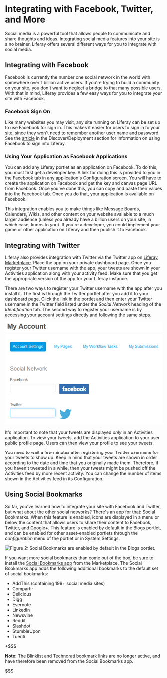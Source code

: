 # Integrating with Facebook, Twitter, and More [](id=integrating-with-facebook-twitter-and-more)

Social media is a powerful tool that allows people to communicate and share 
thoughts and ideas. Integrating social media features into your site is a no 
brainer. Liferay offers several different ways for you to integrate with social 
media.

## Integrating with Facebook

Facebook is currently the number one social network in the world with somewhere
over 1 billion active users. If you're trying to build a community on your 
site, you don't want to neglect a bridge to that many possible users. With 
that in mind, Liferay provides a few easy ways for you to integrate your site 
with Facebook.

### Facebook Sign On [](id=facebook-sign-on)

Like many websites you may visit, any site running on Liferay can be set up
to use Facebook for sign in. This makes it easier for users to sign in to your
site, since they won't need to remember another user name and password. See the
[article](/discover/deployment/-/knowledge_base/7-0/facebook-connect-single-sign-on-authentication) in the Discover/Deployment section for information on using Facebook to
sign into Liferay. 

### Using Your Application as Facebook Applications [](id=using-your-portlets-as-facebook-applications)

You can add any Liferay portlet as an application on Facebook. To do this, you
must first get a developer key. A link for doing this is provided to you in the
Facebook tab in any application's Configuration screen. You will have to create the
application on Facebook and get the key and canvas page URL from Facebook. Once
you've done this, you can copy and paste their values into the Facebook tab.
Once you do that, your application is available on Facebook.

This integration enables you to make things like Message Boards, Calendars,
Wikis, and other content on your website available to a much larger audience
(unless you already have a billion users on your site, in which case, kudos to
you). If you're a developer, you could implement your game or other application
on Liferay and then publish it to Facebook.

## Integrating with Twitter [](id=integrating-with-twitter)

Liferay also provides integration with Twitter via the Twitter app on [Liferay
Marketplace](http://liferay.com/marketplace). Place the app on your private 
dashboard page. Once you register your Twitter username with the app, your 
tweets are shown in your Activities application along with your activity feed. 
Make sure that you get the appropriate version of the app for your Liferay 
instance.

There are two ways to register your Twitter username with the app after you 
install it. The first is through the Twitter portlet after you add it to your 
dashboard page. Click the link in the portlet and then enter your Twitter 
username in the Twitter field listed under the *Social Network* heading of the 
*Identification* tab. The second way to register your username is by accessing 
your account settings directly and following the same steps.

![Figure 1: Register your Twitter account.](../../../images/social-network-accounts.png)

It's important to note that your tweets are displayed *only* in an Activities 
application. To view your tweets, add the Activities application to your user 
public profile page. Users can then view your profile to see your tweets.
 
You need to wait a few minutes after registering your Twitter username for your 
tweets to show up. Keep in mind that your tweets are shown in order according to 
the date and time that you originally made them. Therefore, if you haven't 
tweeted in a while, then your tweets might be pushed off the Activities feed by 
more recent activity. You can change the number of items shown in the Activities 
feed in its Configuration.

## Using Social Bookmarks [](id=using-social-bookmarks)

So far, you've learned how to integrate your site with Facebook and Twitter, but
what about the other social networks? There's an app for that: Social Bookmarks.
When this feature is enabled, icons are displayed in a menu or below the 
content that allows users to share their content to Facebook, Twitter, and 
Google+. This feature is enabled by default in the Blogs portlet, and can be 
enabled for other asset-enabled portlets through the *configuration* menu of the
portlet or in System Settings.

![Figure 2: Social Bookmarks are enabled by default in the Blogs portlet.](../../../images/social-bookmarks.png)

If you want more social bookmarks than come out of the box, be sure to install 
the [Social Bookmarks app](https://web.liferay.com/marketplace/-/mp/application/15188453) 
from the Marketplace. The Social Bookmarks app adds the following additional 
bookmarks to the default set of social bookmarks:

- AddThis (containing 199+ social media sites)
- Compartir
- Delicious
- Digg
- Evernote
- LinkedIn
- Newsvine
- Reddit
- Slashdot
- StumbleUpon
- Tuenti

+$$$

**Note:** The Blinklist and Technorati bookmark links are no longer active, and 
have therefore been removed from the Social Bookmarks app.

$$$
